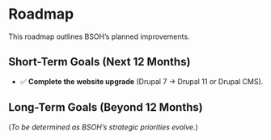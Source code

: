 # Roadmap  

This roadmap outlines BSOH’s planned improvements.  

## Short-Term Goals (Next 12 Months)  
- ✅ **Complete the website upgrade** (Drupal 7 → Drupal 11 or Drupal CMS).  

## Long-Term Goals (Beyond 12 Months)  
(*To be determined as BSOH’s strategic priorities evolve.*)  
